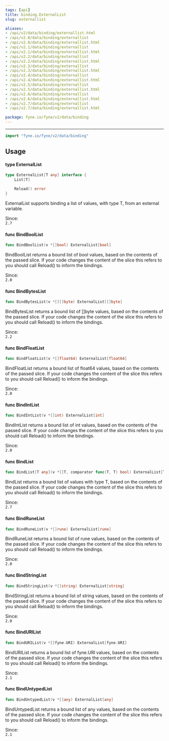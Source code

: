 ```yaml
---
tags: [api]
title: binding.ExternalList
slug: externallist

aliases:
- /api/v2/data/binding/externallist.html
- /api/v2.0/data/binding/externallist
- /api/v2.0/data/binding/externallist.html
- /api/v2.1/data/binding/externallist
- /api/v2.1/data/binding/externallist.html
- /api/v2.2/data/binding/externallist
- /api/v2.2/data/binding/externallist.html
- /api/v2.3/data/binding/externallist
- /api/v2.3/data/binding/externallist.html
- /api/v2.4/data/binding/externallist
- /api/v2.4/data/binding/externallist.html
- /api/v2.5/data/binding/externallist
- /api/v2.5/data/binding/externallist.html
- /api/v2.6/data/binding/externallist
- /api/v2.6/data/binding/externallist.html
- /api/v2.7/data/binding/externallist
- /api/v2.7/data/binding/externallist.html

package: fyne.io/fyne/v2/data/binding
---
```



---
```go
import "fyne.io/fyne/v2/data/binding"
```

## Usage

#### type ExternalList

```go
type ExternalList[T any] interface {
	List[T]

	Reload() error
}
```

ExternalList supports binding a list of values, with type T, from an external variable.


<div class="since">Since: <code>
2.7</code></div>

#### func  BindBoolList

```go
func BindBoolList(v *[]bool) ExternalList[bool]
```
BindBoolList returns a bound list of bool values, based on the contents of the passed slice. If your code changes the content of the slice this refers to you should call Reload() to inform the bindings.


<div class="since">Since: <code>
2.0</code></div>

#### func  BindBytesList

```go
func BindBytesList(v *[][]byte) ExternalList[[]byte]
```
BindBytesList returns a bound list of []byte values, based on the contents of the passed slice. If your code changes the content of the slice this refers to you should call Reload() to inform the bindings.


<div class="since">Since: <code>
2.2</code></div>

#### func  BindFloatList

```go
func BindFloatList(v *[]float64) ExternalList[float64]
```
BindFloatList returns a bound list of float64 values, based on the contents of the passed slice. If your code changes the content of the slice this refers to you should call Reload() to inform the bindings.


<div class="since">Since: <code>
2.0</code></div>

#### func  BindIntList

```go
func BindIntList(v *[]int) ExternalList[int]
```
BindIntList returns a bound list of int values, based on the contents of the passed slice. If your code changes the content of the slice this refers to you should call Reload() to inform the bindings.


<div class="since">Since: <code>
2.0</code></div>

#### func  BindList

```go
func BindList[T any](v *[]T, comparator func(T, T) bool) ExternalList[T]
```
BindList returns a bound list of values with type T, based on the contents of the passed slice. If your code changes the content of the slice this refers to you should call Reload() to inform the bindings.


<div class="since">Since: <code>
2.7</code></div>

#### func  BindRuneList

```go
func BindRuneList(v *[]rune) ExternalList[rune]
```
BindRuneList returns a bound list of rune values, based on the contents of the passed slice. If your code changes the content of the slice this refers to you should call Reload() to inform the bindings.


<div class="since">Since: <code>
2.0</code></div>

#### func  BindStringList

```go
func BindStringList(v *[]string) ExternalList[string]
```
BindStringList returns a bound list of string values, based on the contents of the passed slice. If your code changes the content of the slice this refers to you should call Reload() to inform the bindings.


<div class="since">Since: <code>
2.0</code></div>

#### func  BindURIList

```go
func BindURIList(v *[]fyne.URI) ExternalList[fyne.URI]
```
BindURIList returns a bound list of fyne.URI values, based on the contents of the passed slice. If your code changes the content of the slice this refers to you should call Reload() to inform the bindings.


<div class="since">Since: <code>
2.1</code></div>

#### func  BindUntypedList

```go
func BindUntypedList(v *[]any) ExternalList[any]
```
BindUntypedList returns a bound list of any values, based on the contents of the passed slice. If your code changes the content of the slice this refers to you should call Reload() to inform the bindings.


<div class="since">Since: <code>
2.1</code></div>
